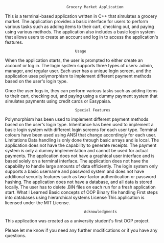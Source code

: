 								Grocery Market Application
This is a terminal-based application written in C++ that simulates a grocery market. The application provides a basic interface for users to perform various tasks such as adding items to their cart, checking out, and paying using various methods. The application also includes a basic login system that allows users to create an account and log in to access the application's features.

									Usage
When the application starts, the user is prompted to either create an account or log in. The login system supports three types of users: admin, manager, and regular user. Each user has a unique login screen, and the application uses polymorphism to implement different payment methods based on the user's login type.

Once the user logs in, they can perform various tasks such as adding items to their cart, checking out, and paying using a dummy payment system that simulates payments using credit cards or Easypaisa.

								    Special Features
Polymorphism has been used to implement different payment methods based on the user's login type.
Inheritance has been used to implement a basic login system with different login screens for each user type.
Terminal colours have been used using ANSI that change accordingly for each user.
								      Limitations
Data handling is only done through basic arrays and is local.
The application does not have the capability to generate receipts.
The payment system is only a dummy implementation and cannot be used for actual payments.
The application does not have a graphical user interface and is based solely on a terminal interface.
The application does not have the capability to handle large amounts of data efficiently.
The login system only supports a basic username and password system and does not have additional security features such as two-factor authentication or password hashing.
The application does not have a database, and all data is stored locally.
The user has to delete .BIN files on each run for a fresh application start.
								     What I Learned
Basic concepts of OOP
Binary file handling
First steps into databases using hierarchical systems
License
This application is licensed under the MIT License.

							            Acknowledgments
This application was created as a university student's first OOP project.

Please let me know if you need any further modifications or if you have any questions.
